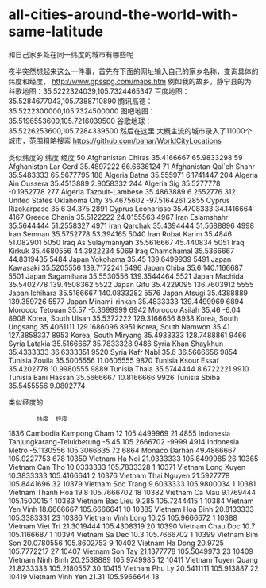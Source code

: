 # all-cities-around-the-world-with-same-latitude
和自己家乡处在同一纬度的城市有哪些呢


夜半突然想起来这么一件事，首先在下面的网址输入自己的家乡名称，查询具体的纬度和经度，
http://www.gpsspg.com/maps.htm
例如我的故乡，静宁县的为
谷歌地图：35.5222324039,105.7324465347
百度地图：35.5284677043,105.7388710890
腾讯高德：35.5222300000,105.7324500000
图吧地图：35.5196553600,105.7216039500
谷歌地球：35.5226253600,105.7284339500
然后在这里 大概主流的城市录入了11000个城市，范围粗略搜索
https://github.com/bahar/WorldCityLocations


类似纬度的
			纬度	经度
50	Afghanistan	Chiras	35.4166667	65.9833298
59	Afghanistan	Lar Gerd	35.4897222	66.6636124
71	Afghanistan	Qal`eh Shahr	35.5483333	65.5677795
188	Algeria	Batna	35.555971	6.1741447
204	Algeria	Ain Oussera	35.4513889	2.9058332
244	Algeria	Sig	35.5277778	-0.1952778
277	Algeria	Tazoult-Lambese	35.4863889	6.2552776
312	United States	Oklahoma City	35.4675602	-97.5164261
2855	Cyprus	Rizokarpaso	35.6	34.375
2891	Cyprus	Leonarisso	35.4708333	34.1416664
4167	Greece	Chania	35.5122222	24.0155563
4967	Iran	Eslamshahr	35.5644444	51.2558327
4971	Iran	Qarchak	35.4394444	51.5688896
4998	Iran	Semnan	35.5752778	53.394165
5040	Iran	Robat Karim	35.4846	51.082901
5050	Iraq	As Sulaymaniyah	35.5616667	45.440834
5051	Iraq	Kirkuk	35.4680556	44.3922234
5069	Iraq	Chamchamal	35.5366667	44.8319435
5484	Japan	Yokohama	35.45	139.6499939
5491	Japan	Kawasaki	35.5205556	139.7172241
5496	Japan	Chiba	35.6	140.1166687
5501	Japan	Sagamihara	35.5530556	139.3544464
5521	Japan	Machida	35.5402778	139.4508362
5522	Japan	Gifu	35.4229095	136.7603912
5555	Japan	Ichihara	35.5166667	140.0833282
5576	Japan	Atsugi	35.4388889	139.359726
5577	Japan	Minami-rinkan	35.4833333	139.4499969
6894	Morocco	Tetouan	35.57	-5.3699999
6942	Morocco	Asilah	35.46	-6.04
8908	Korea, South	Ulsan	35.5372222	129.3166656
8938	Korea, South	Ungsang	35.4061111	129.1686096
8951	Korea, South	Namwon	35.41	127.3858337
8953	Korea, South	Miryang	35.4933333	128.7488861
9466	Syria	Latakia	35.5166667	35.7833328
9486	Syria	Khan Shaykhun	35.4333333	36.6333351
9520	Syria	Kafr Nabl	35.6	36.5666656
9854	Tunisia	Zouila	35.5005556	11.0605555
9870	Tunisia	Ksour Essaf	35.4202778	10.9980555
9889	Tunisia	Thala	35.5744444	8.6722221
9910	Tunisia	Bani Hassan	35.5666667	10.8166666
9926	Tunisia	Sbiba	35.5455556	9.0802774



类似经度的

			纬度	经度	
1836	Cambodia	Kampong Cham	12	105.4499969	21
4855	Indonesia	Tanjungkarang-Telukbetung	-5.45	105.2666702	-9999
4914	Indonesia	Metro	-5.1130556	105.3066635	72
6864	Monaco	Darhan	49.4866667	105.9227753	678
10359	Vietnam	Ha Noi	21.0333333	105.8499985	26
10365	Vietnam	Can Tho	10.0333333	105.7833328	1
10371	Vietnam	Long Xuyen	10.3833333	105.4166641	2
10376	Vietnam	Thai Nguyen	21.5927778	105.8441696	32
10379	Vietnam	Soc Trang	9.6033333	105.9800034	1
10381	Vietnam	Thanh Hoa	19.8	105.7666702	18
10382	Vietnam	Ca Mau	9.1769444	105.1500015	1
10383	Vietnam	Bac Lieu	9.285	105.7244415	1
10384	Vietnam	Yen Vinh	18.6666667	105.6666641	10
10385	Vietnam	Hoa Binh	20.8133333	105.3383331	23
10386	Vietnam	Vinh Long	10.25	105.9666672	1
10388	Vietnam	Viet Tri	21.3019444	105.4308319	20
10390	Vietnam	Chau Doc	10.7	105.1166687	1
10394	Vietnam	Sa Dec	10.3	105.7666702	1
10399	Vietnam	Bim Son	20.0780556	105.8602753	9
10402	Vietnam	Ha Dong	20.9725	105.7772217	27
10407	Vietnam	Son Tay	21.1377778	105.5049973	23
10409	Vietnam	Ninh Binh	20.2538889	105.9749985	12
10411	Vietnam	Tuyen Quang	21.8233333	105.2180557	30
10415	Vietnam	Phu Ly	20.5411111	105.913887	22
10419	Vietnam	Vinh Yen	21.31	105.5966644	18
